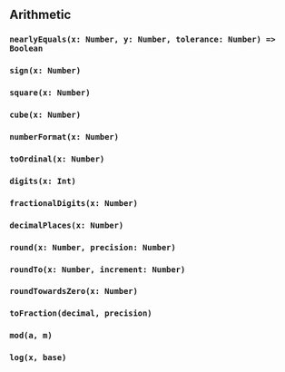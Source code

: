 ## Arithmetic

### `nearlyEquals(x: Number, y: Number, tolerance: Number) => Boolean`

### `sign(x: Number)`

### `square(x: Number)`

### `cube(x: Number)`

### `numberFormat(x: Number)`

### `toOrdinal(x: Number)`

### `digits(x: Int)`

### `fractionalDigits(x: Number)`

### `decimalPlaces(x: Number)`

### `round(x: Number, precision: Number)`

### `roundTo(x: Number, increment: Number)`

### `roundTowardsZero(x: Number)`

### `toFraction(decimal, precision)`

### `mod(a, m)`

### `log(x, base)`
